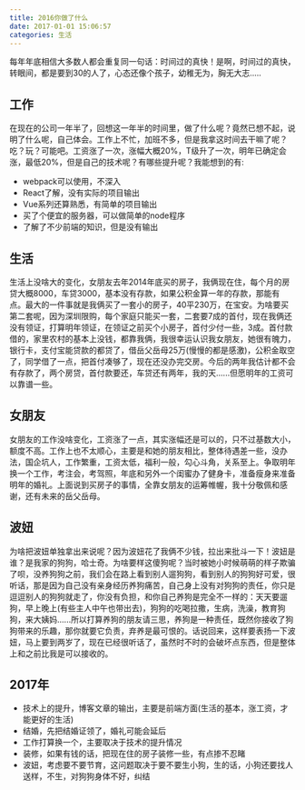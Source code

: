 ```yaml
---
title: 2016你做了什么
date: 2017-01-01 15:06:57
categories: 生活
---
```


每年年底相信大多数人都会重复同一句话：时间过的真快！是啊，时间过的真快，转眼间，都是要到30的人了，心态还像个孩子，幼稚无为，胸无大志.....

## 工作

在现在的公司一年半了，回想这一年半的时间里，做了什么呢？竟然已想不起，说明了什么呢，自己体会。工作上不忙，加班不多，但是我拿这时间去干嘛了呢？吃？玩？可能吧。工资涨了一次，涨幅大概20%，T级升了一次，明年已确定会涨，最低20%，但是自己的技术呢？有哪些提升呢？我能想到的有:

* webpack可以使用，不深入
* React了解，没有实际的项目输出
* Vue系列还算熟悉，有简单的项目输出
* 买了个便宜的服务器，可以做简单的node程序
* 了解了不少前端的知识，但是没有输出

## 生活

生活上没啥大的变化，女朋友去年2014年底买的房子，我俩现在住，每个月的房贷大概8000，车贷3000，基本没有存款，如果公积金算一年的存款，那能有点。最大的一件事就是我俩买了一套小的房子，40平230万，在宝安。为啥要买第二套呢，因为深圳限购，每个家庭只能买一套，二套要7成的首付，现在我俩还没有领证，打算明年领证，在领证之前买个小房子，首付少付一些，3成。首付款借的，家里农村的基本上没钱，都靠我俩，我很幸运认识我女朋友，她很有魄力，银行卡，支付宝能贷款的都贷了，借岳父岳母25万(慢慢的都是感激)，公积金取空了，同学借了一点，把首付凑够了，现在还没办完交房。今后的两年我估计都不会有存款了，两个房贷，首付款要还，车贷还有两年，我的天......但愿明年的工资可以靠谱一些。

## 女朋友

女朋友的工作没啥变化，工资涨了一点，其实涨幅还是可以的，只不过基数大小，额度不高。工作上也不太顺心，主要是和她的朋友相比，整体待遇差一些，没办法，国企坑人，工作繁重，工资太低，福利一般，勾心斗角，关系至上。争取明年换一个工作，考注会，考驾照，年底和另外一个闺蜜办了健身卡，准备瘦身来准备明年的婚礼。上面说到买房子的事情，全靠女朋友的运筹帷幄，我十分敬佩和感谢，还有未来的岳父岳母。

## 波妞

为啥把波妞单独拿出来说呢？因为波妞花了我俩不少钱，拉出来批斗一下！波妞是谁？是我家的狗狗，哈士奇。为啥要样这傻狗呢？当时被她小时候萌萌的样子欺骗了呗，没养狗狗之前，我们会在路上看到别人遛狗狗，看到别人的狗狗好可爱，很听话，那是因为自己没有亲身经历养狗痛苦，自己身上没有对狗狗的责任，你只是逗逗别人的狗狗就走了，你没有负担，和你自己养狗是完全不一样的：天天要遛狗，早上晚上(有些主人中午也带出去)，狗狗的吃喝拉撒，生病，洗澡，教育狗狗，来大姨妈......所以打算养狗的朋友请三思，养狗是一种责任，既然你接收了狗狗带来的乐趣，那你就要它负责，弃养是最可恨的。话说回来，这样要表扬一下波妞，马上要到两岁了，现在已经很听话了，虽然时不时的会破坏点东西，但是整体上和之前比我是可以接收的。

## 2017年

* 技术上的提升，博客文章的输出，主要是前端方面(生活的基本，涨工资，才能更好的生活)
* 结婚，先把结婚证领了，婚礼可能会延后
* 工作打算换一个，主要取决于技术的提升情况
* 装修，如果有钱的话，把现在住的房子装修一些，有点掺不忍睹
* 波妞，考虑要不要节育，这问题取决于要不要生小狗，生的话，小狗还要找人送样，不生，对狗狗身体不好，纠结









